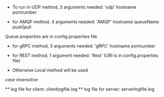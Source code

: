 
* To run in UDP method, 3 arguments needed:  'udp' hostname  portnumber

* for AMQP method, 4 arguments needed: 'AMQP'  hostname  queueName   push|pull

Queue properties are in config.properties file

* for gRPC method, 3 arguments needed: 'gRPC' hostname  portnumber

* for REST method, 1 argument  needed: 'Rest' (URI is in config.properties file)

* Otherwise Local method will be used 

*case insensitive*

** log file for client: clientlogfile.log
** log file for server: serverlogfile.log